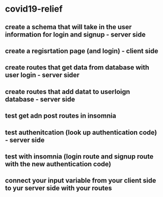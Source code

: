 # covid19-relief


<!-- Dev Side -->

## create a schema that will take in  the user information for login and signup - server side
## create a regisrtation page (and login) - client side
## create routes that get data from database with user login - server sider
## create routes that add datat to userloign database - server side
## test get adn post routes in insomnia
## test authenitcation (look up authentication code) - server side  
## test with insomnia (login route and signup route with the new authentication code)

## connect your input variable from your client side to yur server side with your routes



